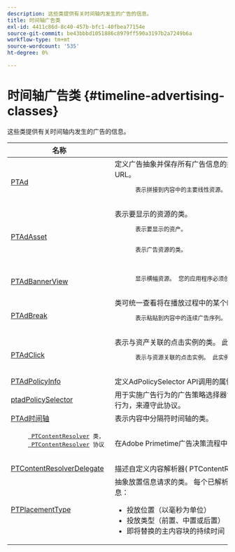 ```yaml
---
description: 这些类提供有关时间轴内发生的广告的信息。
title: 时间轴广告类
exl-id: 4411c86d-8c40-457b-bfc1-40fbea77154e
source-git-commit: be43bbbd1051886c8979ff590a3197b2a7249b6a
workflow-type: tm+mt
source-wordcount: '535'
ht-degree: 0%

---
```


# 时间轴广告类 {#timeline-advertising-classes}

这些类提供有关时间轴内发生的广告的信息。

<table frame="all" colsep="1" rowsep="1" id="table_1A59E777BA99466793D586286F19E933"> 
 <thead> 
  <tr rowsep="1"> 
   <th colname="1" class="entry"><b>名称</b></th> 
   <th colname="2" class="entry"><b>描述</b></th> 
  </tr> 
 </thead>
 <tbody> 
  <tr rowsep="1"> 
   <td colname="1"><a href="https://help.adobe.com/en_US/primetime/api/psdk/appledoc/Classes/PTAd.html" format="html" scope="external"> PTAd</a> </td> 
   <td colname="2">定义广告抽象并保存所有广告信息的类。 它由唯一ID、持续时间和MediaResource定义。 MediaResource包含实际广告内容所在的URL。 
    <pre>
      表示拼接到内容中的主要线性资源。 可以选择包含一系列必须随线性资产一起显示的伴随资产。
    </pre> </td> 
  </tr> 
  <tr rowsep="1"> 
   <td colname="1"> <a href="https://help.adobe.com/en_US/primetime/api/psdk/appledoc/Classes/PTAdAsset.html" format="html" scope="external"> PTAdAsset</a> </td> 
   <td colname="2">表示要显示的资源的类。 
    <pre>
      表示要显示的资产。
    </pre> 
    <pre>
      表示广告资源的类。
    </pre> </td> 
  </tr> 
  <tr rowsep="1"> 
   <td colname="1"><a href="https://help.adobe.com/en_US/primetime/api/psdk/appledoc/Classes/PTAdBannerView.html" format="html" scope="external"> PTAdBannerView</a> </td> 
   <td colname="2">
    <pre>
      显示横幅资源。 您的应用程序必须创建一个该实用程序类的新实例，设置横幅资产，并将其添加到视图中。 横幅的展示和点击跟踪由此类进行内部管理。
    </pre> </td> 
  </tr> 
  <tr rowsep="1"> 
   <td colname="1"> <a href="https://help.adobe.com/en_US/primetime/api/psdk/appledoc/Classes/PTAdBreak.html" format="html" scope="external"> PTAdBreak</a> </td> 
   <td colname="2">类可统一查看将在播放过程中的某个时间点播放的多个广告。 
    <pre>
      表示粘贴到内容中的连续广告序列。
    </pre> </td> 
  </tr> 
  <tr rowsep="1"> 
   <td colname="1"> <a href="https://help.adobe.com/en_US/primetime/api/psdk/appledoc/Classes/PTAdClick.html" format="html" scope="external"> PTAdClick</a> </td> 
   <td colname="2">表示与资产关联的点击实例的类。 此实例包含有关点进URL和标题的信息，可用于向用户提供其他信息。 
    <pre>
      表示与资源关联的点击实例。 此实例包含有关点进URL和标题的信息，可用于向用户提供其他信息。
    </pre> </td> 
  </tr> 
  <tr rowsep="1"> 
   <td colname="1"><a href="https://help.adobe.com/en_US/primetime/api/psdk/appledoc/Classes/PTAdPolicyInfo.html" format="html" scope="external"> PTAdPolicyInfo</a> </td> 
   <td colname="2"> 定义AdPolicySelector API调用的属性的协议。 这些属性提供了用于实施每个广告行为的上下文。 </td> 
  </tr> 
  <tr rowsep="1"> 
   <td colname="1"><a href="https://help.adobe.com/en_US/primetime/api/psdk/appledoc/Protocols/PTAdPolicySelector.html" format="html" scope="external">ptadPolicySelector</a></td> 
   <td colname="2"> 用于实施广告行为的广告策略选择器协议。 应用程序可以通过实现所有所需的方法或通过扩展现有的默认策略选择器类来自定义特定行为，来遵守此协议。 </td> 
  </tr> 
  <tr rowsep="1"> 
   <td colname="1"><a href="https://help.adobe.com/en_US/primetime/api/psdk/appledoc/Classes/PTAdTimeline.html" format="html" scope="external">PTAd时间轴</a></td> 
   <td colname="2"> 表示内容中分隔符时间轴的类。 </td> 
  </tr> 
  <tr rowsep="1"> 
   <td colname="1"> 
    <pre>
     <a href="https://help.adobe.com/en_US/primetime/api/psdk/appledoc/Classes/PTContentResolver.html" format="html" scope="external"> PTContentResolver</a> 类， 
     <a href="https://help.adobe.com/en_US/primetime/api/psdk/appledoc/Protocols/PTContentResolver.html" format="html" scope="external"> PTContentResolver</a> 协议
    </pre> </td> 
   <td colname="2"> 在Adobe Primetime广告决策流程中处理广告解析部分的类。 </td> 
  </tr> 
  <tr rowsep="1"> 
   <td colname="1"><a href="https://help.adobe.com/en_US/primetime/api/psdk/appledoc/Protocols/PTContentResolverDelegate.html" format="html" scope="external"> PTContentResolverDelegate</a> </td> 
   <td colname="2"> 描述自定义内容解析器( <span class="codeph"> PTContentResolver</span> )应该使用向委派传达内容解析的状态。 </td> 
  </tr> 
  <tr rowsep="0"> 
   <td colname="1"> <a href="https://help.adobe.com/en_US/primetime/api/psdk/appledoc/Constants/PTPlacementType.html" format="html" scope="external"> PTPlacementType</a> </td> 
   <td colname="2">抽象放置信息请求的类。 每个已解析广告必须附加一个版面信息。 投放位置信息描述广告在时间轴上的放置位置。 它包含如下信息： 
    <ul id="ul_A9105A78F0C24488BCD5E3F2EE62A3EE"> 
     <li id="li_01E968A4330D4B40BA1EB6F4A6000FFD">投放位置（以毫秒为单位） </li> 
     <li id="li_A3DC9498BEE14FBA9E7A5D26874F3984">投放类型（前置、中置或后置） </li> 
     <li id="li_4B9094DD318B4792854A377CC6064232">即将替换的主内容块的持续时间 </li> 
    </ul> </td> 
  </tr> 
 </tbody> 
</table>
